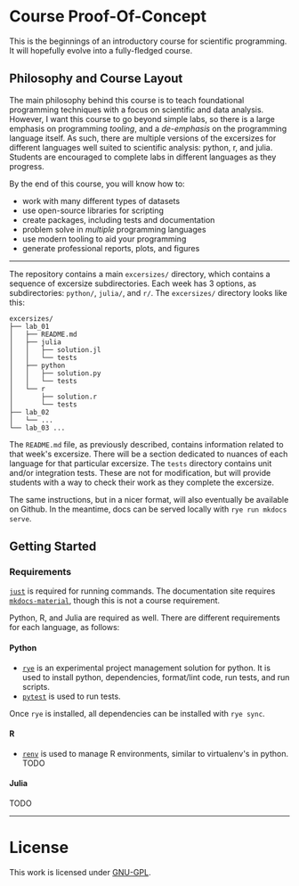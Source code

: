# Course Proof-Of-Concept

This is the beginnings of an introductory course for scientific programming. It will hopefully evolve into a fully-fledged course.

## Philosophy and Course Layout

The main philosophy behind this course is to teach foundational programming techniques with a focus on scientific and data analysis. However, I want this course to go beyond simple labs, so there is a large emphasis on programming *tooling*, and a *de-emphasis* on the programming language itself. As such, there are multiple versions of the excersizes for different languages well suited to scientific analysis: python, r, and julia. Students are encouraged to complete labs in different languages as they progress.

By the end of this course, you will know how to:
* work with many different types of datasets
* use open-source libraries for scripting
* create packages, including tests and documentation
* problem solve in *multiple* programming languages
* use modern tooling to aid your programming
* generate professional reports, plots, and figures

---

The repository contains a main `excersizes/` directory, which contains a sequence of excersize subdirectories. Each week has 3 options, as subdirectories: `python/`, `julia/`, and `r/`. The `excersizes/` directory looks like this:

```
excersizes/
├── lab_01
│   ├── README.md
│   ├── julia
│   │   ├── solution.jl
│   │   └── tests
│   ├── python
│   │   ├── solution.py
│   │   └── tests
│   └── r
│       ├── solution.r
│       └── tests
├── lab_02
│   └── ...
└── lab_03 ...
```

The `README.md` file, as previously described, contains information related to that week's excersize. There will be a section dedicated to nuances of each language for that particular excersize. The `tests` directory contains unit and/or integration tests. These are not for modification, but will provide students with a way to check their work as they complete the excersize.

The same instructions, but in a nicer format, will also eventually be available on Github. In the meantime, docs can be served locally with `rye run mkdocs serve`.

## Getting Started

### Requirements

[`just`](https://github.com/casey/just) is required for running commands. The documentation site requires [`mkdocs-material`](https://squidfunk.github.io/mkdocs-material/), though this is not a course requirement.

Python, R, and Julia are required as well. There are different requirements for each language, as follows:

#### Python
* [`rye`](https://rye.astral.sh/) is an experimental project management solution for python. It is used to install python, dependencies, format/lint code, run tests, and run scripts.
* [`pytest`](https://docs.pytest.org/en/latest/?badge=latest) is used to run tests. 

Once `rye` is installed, all dependencies can be installed with `rye sync`.
<!--NOTE: This will probably be changed to some simple command with `just`.-->

#### R
* [`renv`](https://rstudio.github.io/renv/index.html) is used to manage R environments, similar to virtualenv's in python.
TODO

#### Julia
TODO

---

# License
This work is licensed under [GNU-GPL](LICENSE.txt).
